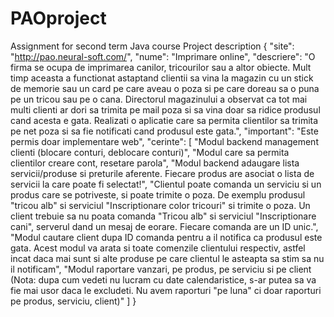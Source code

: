 # PAOproject
Assignment for second term Java course
Project description
{
    "site": "http://pao.neural-soft.com/",
    "nume": "Imprimare online",
    "descriere": "O firma se ocupa de imprimarea canilor, tricourilor sau a altor obiecte. Mult timp aceasta a functionat astaptand clientii sa vina la magazin cu un stick de memorie sau un card pe care aveau o poza si pe care doreau sa o puna pe un tricou sau pe o cana. Directorul magazinului a observat ca tot mai multi clienti ar dori sa trimita pe mail poza si sa vina doar sa ridice produsul cand acesta e gata. Realizati o aplicatie care sa permita clientilor sa trimita pe net poza si sa fie notificati cand produsul este gata.",
    "important": "Este permis doar implementare web",
    "cerinte": [
        "Modul backend management clienti (blocare conturi, deblocare conturi)",
        "Modul care sa permita clientilor creare cont, resetare parola",
        "Modul backend adaugare lista servicii/produse si preturile aferente. Fiecare produs are asociat o lista de servicii la care poate fi selectat!",
        "Clientul poate comanda un serviciu si un produs care se potriveste, si poate trimite o poza. De exemplu produsul "tricou alb" si serviciul "Inscriptionare color tricouri" si trimite o poza. Un client trebuie sa nu poata comanda "Tricou alb" si serviciul "Inscriptionare cani", serverul dand un mesaj de eorare. Fiecare comanda are un ID unic.",
        "Modul cautare client dupa ID comanda pentru a il notifica ca produsul este gata. Acest modul va arata si toate comenzile clientului respectiv, astfel incat daca mai sunt si alte produse pe care clientul le asteapta sa stim sa nu il notificam",
        "Modul raportare vanzari, pe produs, pe serviciu si pe client (Nota: dupa cum vedeti nu lucram cu date calendaristice, s-ar putea sa va fie mai usor daca le excludeti. Nu avem raporturi "pe luna" ci doar raporturi pe produs, serviciu, client)"
    ]
}
